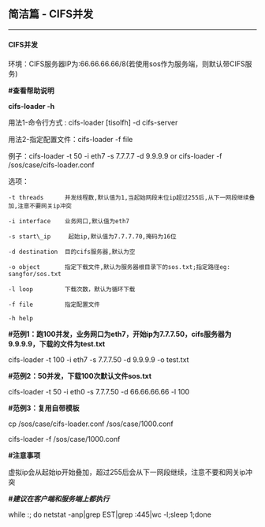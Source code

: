 ## 简洁篇 - CIFS并发

---

#### CIFS**并发**

环境：CIFS服务器IP为:66.66.66.66/8\(若使用sos作为服务端，则默认带CIFS服务\)

**\#查看帮助说明**

**cifs-loader -h**

用法1-命令行方式  : cifs-loader \[tisolfh\] -d cifs-server

用法2-指定配置文件：cifs-loader -f file

例子：cifs-loader -t 50 -i eth7 -s 7.7.7.7 -d 9.9.9.9  or  cifs-loader -f /sos/case/cifs-loader.conf

选项：

```
-t threads      并发线程数,默认值为1,当起始网段末位ip超过255后,从下一网段继续叠加,注意不要网关ip冲突

-i interface    业务网口,默认值为eth7

-s start\_ip     起始ip,默认值为7.7.7.70,掩码为16位

-d destination  目的cifs服务器,默认为空

-o object       指定下载文件,默认为服务器根目录下的sos.txt;指定路径eg: sangfor/sos.txt

-l loop         下载次数，默认为循环下载

-f file         指定配置文件

-h help
```

**\#范例1：跑100并发，业务网口为eth7，开始ip为7.7.7.50，cifs服务器为9.9.9.9，下载的文件为test.txt**

cifs-loader -t 100 -i eth7 -s 7.7.7.50 -d 9.9.9.9 -o test.txt

**\#范例2：50并发，下载100次默认文件sos.txt**

cifs-loader -t 50 -i eth0 -s 7.7.7.50 -d 66.66.66.66 -l 100

**\#范例3：复用自带模板**

cp /sos/case/cifs-loader.conf /sos/case/1000.conf

cifs-loader -f /sos/case/1000.conf

**\#注意事项**

虚拟ip会从起始ip开始叠加，超过255后会从下一网段继续，注意不要和网关ip冲突

_**\#建议在客户端和服务端上都执行**_

while :; do netstat -anp\|grep EST\|grep :445\|wc -l;sleep 1;done


